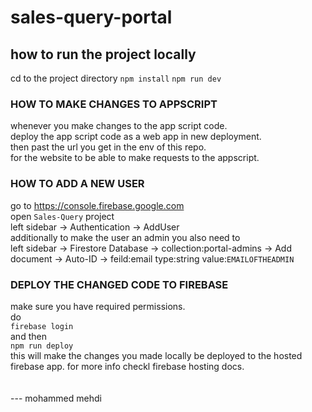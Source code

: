 # sales-query-portal

## how to run the project locally

cd to the project directory
`npm install`
`npm run dev`

### HOW TO MAKE CHANGES TO APPSCRIPT <br/>

whenever you make changes to the app script code. <br/>
deploy the app script code as a web app in new deployment. <br/>
then past the url you get in the env of this repo. <br/>
for the website to be able to make requests to the appscript. <br/>

### HOW TO ADD A NEW USER <br/>

go to https://console.firebase.google.com <br/>
open `Sales-Query` project <br/>
left sidebar -> Authentication -> AddUser <br/>
additionally to make the user an admin you also need to <br/>
left sidebar -> Firestore Database -> collection:portal-admins -> Add document -> Auto-ID -> feild:email type:string value:`EMAILOFTHEADMIN` <br/>

### DEPLOY THE CHANGED CODE TO FIREBASE<br/>

make sure you have required permissions. <br/>
do <br/>
`firebase login` <br/>
and then <br/>
`npm run deploy` <br/>
this will make the changes you made locally be deployed to the hosted firebase app. for more info checkl firebase hosting docs. <br/>
<br/>
<br/>
--- mohammed mehdi
